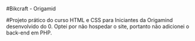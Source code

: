 #Bikcraft - Origamid

#Projeto prático do curso HTML e CSS para Iniciantes da Origamind desenvolvido do 0. Optei por não hospedar o site, portanto não adicionei o back-end em PHP.
